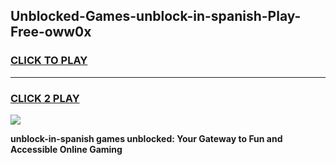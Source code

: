 
## Unblocked-Games-unblock-in-spanish-Play-Free-oww0x
<h3>
<a href="https://premium76.site?title=unblock-in-spanish&ref=18A1">CLICK TO PLAY</a></h3>
<hr>

<h3>
<a href="https://premium76.site?title=unblock-in-spanish&ref=18A1">CLICK 2 PLAY</a>
  
</h3>

<a href="https://premium76.site?title=unblock-in-spanish&ref=18A1"><img src="https://clearcache.store/games.png"></a>


**unblock-in-spanish games unblocked: Your Gateway to Fun and Accessible Online Gaming**
